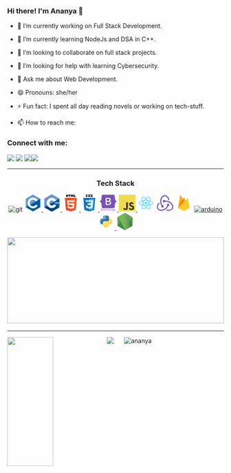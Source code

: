 ### Hi there! I'm Ananya 👋

- 🔭 I’m currently working on Full Stack Development.

- 🌱 I’m currently learning NodeJs and DSA in C++.

- 👯 I’m looking to collaborate on full stack projects.

- 🤔 I’m looking for help with learning Cybersecurity.

- 💬 Ask me about Web Development. 

- 😄 Pronouns: she/her

- ⚡ Fun fact: I spent all day reading novels or working on tech-stuff.

- 📫 How to reach me: 
### Connect with me:

<!-- [![website](./img/globe-light.svg)](https://codestackr.com#gh-light-mode-only)
[![website](./img/globe-dark.svg)](https://codestackr.com#gh-dark-mode-only)
&nbsp;&nbsp;
[![website](./img/youtube-light.svg)](https://youtube.com/codestackr#gh-light-mode-only)
[![website](./img/youtube-dark.svg)](https://youtube.com/codestackr#gh-dark-mode-only)
&nbsp;&nbsp;
[![website](./img/twitter-light.svg)](https://twitter.com/codestackr#gh-light-mode-only)
[![website](./img/twitter-dark.svg)](https://twitter.com/codestackr#gh-dark-mode-only)
&nbsp;&nbsp;
[![website](./img/linkedin-light.svg)](https://linkedin.com/in/codeSTACKr#gh-light-mode-only)
[![website](./img/linkedin-dark.svg)](https://linkedin.com/in/codeSTACKr#gh-dark-mode-only)
&nbsp;&nbsp;
[![website](./img/instagram-light.svg)](https://instagram.com/codeSTACKr#gh-light-mode-only)
[![website](./img/instagram-dark.svg)](https://instagram.com/codeSTACKr#gh-dark-mode-only) -->
<a>[<img src="https://img.icons8.com/fluent/40/000000/gmail-new.png"/>](mailto:ananyamohapatra215@gmail.com)</a>  <a>[<img src="https://img.icons8.com/color/40/000000/linkedin.png"/>]((https://www.linkedin.com/in/ananya-mohapatra-48453022a/))</a> <a>[<img src="https://img.icons8.com/color/40/000000/twitter--v1.png"/>](https://twitter.com/AnanyaM007)</a><a>[<img src="https://img.icons8.com/fluent/40/000000/instagram-new.png"/>](https://www.instagram.com/ananyam._/)
<hr>
<h3 align="center">Tech Stack</h3>
<p align="center">  </a><img src="https://www.vectorlogo.zone/logos/git-scm/git-scm-icon.svg" alt="git" width="40" height="40"/> </a> </a> <a href="https://www.mysql.com/" target="_blank"> <a href="https://www.cprogramming.com/" target="_blank"> <img src="https://raw.githubusercontent.com/devicons/devicon/master/icons/c/c-original.svg" alt="c" width="40" height="40"/> </a> <a href="https://www.w3schools.com/cpp/" target="_blank"> <img src="https://raw.githubusercontent.com/devicons/devicon/master/icons/cplusplus/cplusplus-original.svg" alt="cplusplus" width="40" height="40"/> </a> 
	<a href="https://www.w3.org/html/" target="_blank"> <img src="https://raw.githubusercontent.com/devicons/devicon/master/icons/html5/html5-original-wordmark.svg" alt="html5" width="40" height="40"/>
		<a href="https://www.w3schools.com/css/" target="_blank"> <img src="https://raw.githubusercontent.com/devicons/devicon/master/icons/css3/css3-original-wordmark.svg" alt="css3" width="40" height="40"/> </a> 
	<a href="https://getbootstrap.com" target="_blank"> <img src="https://raw.githubusercontent.com/devicons/devicon/master/icons/bootstrap/bootstrap-plain-wordmark.svg" alt="bootstrap" width="40" height="40"/> </a> <a href="https://developer.mozilla.org/en-US/docs/Web/JavaScript" target="_blank"> <img src="https://raw.githubusercontent.com/devicons/devicon/master/icons/javascript/javascript-original.svg" alt="javascript" width="40" height="40"/> </a> <img src="https://raw.githubusercontent.com/github/explore/80688e429a7d4ef2fca1e82350fe8e3517d3494d/topics/react/react.png" alt="react" width="40" height="40"/> <img src="https://raw.githubusercontent.com/github/explore/80688e429a7d4ef2fca1e82350fe8e3517d3494d/topics/redux/redux.png" alt="redux" width="40" height="40"/></a> <img src="https://raw.githubusercontent.com/github/explore/80688e429a7d4ef2fca1e82350fe8e3517d3494d/topics/firebase/firebase.png" alt="firebase" width="40" height="40"/> </a> <a href="https://www.arduino.cc/" target="_blank"> <img src="https://cdn.worldvectorlogo.com/logos/arduino-1.svg" alt="arduino" width="40" height="40"/> </a>
<a href="https://www.python.org/" target="_blank"><img src="https://raw.githubusercontent.com/github/explore/80688e429a7d4ef2fca1e82350fe8e3517d3494d/topics/python/python.png" alt="" width="40" height="40"/> </a>
<a href="https://nodejs.org/en/" target="_blank"><img src="https://raw.githubusercontent.com/github/explore/80688e429a7d4ef2fca1e82350fe8e3517d3494d/topics/nodejs/nodejs.png" alt="" width="40" height="40"/> </a>

<p align="center">
  <img height="200px" width="100%" src=https://github-readme-stats.vercel.app/api/top-langs/?username=AnanyaM007&hide_title=true&hide_border=true&layout=compact&langs_count=10&theme=tokyonight>
</p><hr>
<p><img align="right" width="46%" height="300px" src="https://github-readme-stats.vercel.app/api?username=AnanyaM007&&show_icons=true&title_color=ffffff&icon_color=bb2acf&text_color=daf7dc&bg_color=191919" alt="ananya" /></p>

<p><img align="left" width="46%" height="300px" src="https://github-readme-streak-stats.herokuapp.com/?user=AnanyaM007&show_icons=true&theme=tokyonight"/></p>
<p><img src="https://activity-graph.herokuapp.com/graph?username=AnanyaM007&amp;theme=xcode&amp;hide_border=true&amp;area=true" style="max-width:100%;"></p>

